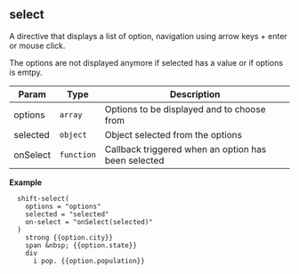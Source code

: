 <a name="shift.components.module_select"></a>
## select
A directive that displays a list of option, navigation using arrow
keys + enter or mouse click.

The options are not displayed anymore if selected has a value or if
options is emtpy.


| Param | Type | Description |
| --- | --- | --- |
| options | <code>array</code> | Options to be displayed and to choose from |
| selected | <code>object</code> | Object selected from the options |
| onSelect | <code>function</code> | Callback triggered when an option has been selected |

**Example**  
```jade
  shift-select(
    options = "options"
    selected = "selected"
    on-select = "onSelect(selected)"
  )
    strong {{option.city}}
    span &nbsp; {{option.state}}
    div
      i pop. {{option.population}}
```
